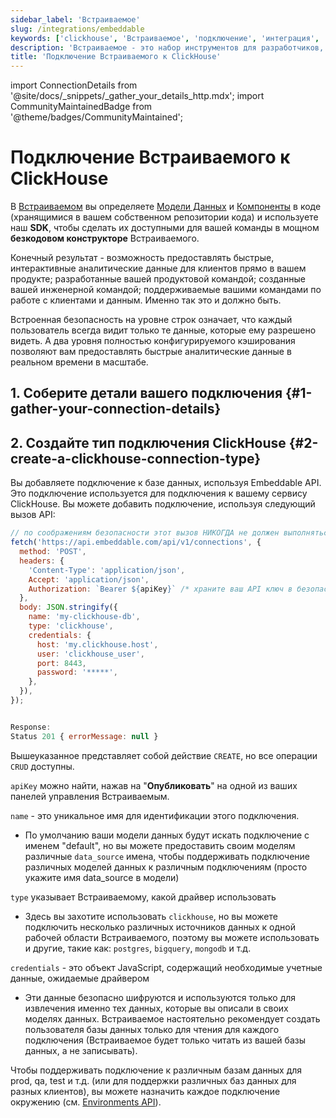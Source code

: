 ```yaml
---
sidebar_label: 'Встраиваемое'
slug: /integrations/embeddable
keywords: ['clickhouse', 'Встраиваемое', 'подключение', 'интеграция', 'ui']
description: 'Встраиваемое - это набор инструментов для разработчиков, позволяющий создавать быстрые, интерактивные, полностью настраиваемые аналитические решения непосредственно в вашем приложении.'
title: 'Подключение Встраиваемого к ClickHouse'
---
```


import ConnectionDetails from '@site/docs/_snippets/_gather_your_details_http.mdx';
import CommunityMaintainedBadge from '@theme/badges/CommunityMaintained';


# Подключение Встраиваемого к ClickHouse

<CommunityMaintainedBadge/>

В [Встраиваемом](https://embeddable.com/) вы определяете [Модели Данных](https://docs.embeddable.com/data-modeling/introduction) и [Компоненты](https://docs.embeddable.com/development/introduction) в коде (хранящимися в вашем собственном репозитории кода) и используете наш **SDK**, чтобы сделать их доступными для вашей команды в мощном **безкодовом конструкторе** Встраиваемого.

Конечный результат - возможность предоставлять быстрые, интерактивные аналитические данные для клиентов прямо в вашем продукте; разработанные вашей продуктовой командой; созданные вашей инженерной командой; поддерживаемые вашими командами по работе с клиентами и данным. Именно так это и должно быть.

Встроенная безопасность на уровне строк означает, что каждый пользователь всегда видит только те данные, которые ему разрешено видеть. А два уровня полностью конфигурируемого кэширования позволяют вам предоставлять быстрые аналитические данные в реальном времени в масштабе.


## 1. Соберите детали вашего подключения {#1-gather-your-connection-details}
<ConnectionDetails />

## 2. Создайте тип подключения ClickHouse {#2-create-a-clickhouse-connection-type}

Вы добавляете подключение к базе данных, используя Embeddable API. Это подключение используется для подключения к вашему сервису ClickHouse. Вы можете добавить подключение, используя следующий вызов API:

```javascript
// по соображениям безопасности этот вызов НИКОГДА не должен выполняться на клиентской стороне
fetch('https://api.embeddable.com/api/v1/connections', {
  method: 'POST',
  headers: {
    'Content-Type': 'application/json',
    Accept: 'application/json',
    Authorization: `Bearer ${apiKey}` /* храните ваш API ключ в безопасности */,
  },
  body: JSON.stringify({
    name: 'my-clickhouse-db',
    type: 'clickhouse',
    credentials: {
      host: 'my.clickhouse.host',
      user: 'clickhouse_user',
      port: 8443,
      password: '*****',
    },
  }),
});


Response:
Status 201 { errorMessage: null }
```

Вышеуказанное представляет собой действие `CREATE`, но все операции `CRUD` доступны.

`apiKey` можно найти, нажав на "**Опубликовать**" на одной из ваших панелей управления Встраиваемым.

`name` - это уникальное имя для идентификации этого подключения.
- По умолчанию ваши модели данных будут искать подключение с именем "default", но вы можете предоставить своим моделям различные `data_source` имена, чтобы поддерживать подключение различных моделей данных к различным подключениям (просто укажите имя data_source в модели)

`type` указывает Встраиваемому, какой драйвер использовать

- Здесь вы захотите использовать `clickhouse`, но вы можете подключить несколько различных источников данных к одной рабочей области Встраиваемого, поэтому вы можете использовать и другие, такие как: `postgres`, `bigquery`, `mongodb` и т.д.

`credentials` - это объект JavaScript, содержащий необходимые учетные данные, ожидаемые драйвером
- Эти данные безопасно шифруются и используются только для извлечения именно тех данных, которые вы описали в своих моделях данных.
Встраиваемое настоятельно рекомендует создать пользователя базы данных только для чтения для каждого подключения (Встраиваемое будет только читать из вашей базы данных, а не записывать).

Чтобы поддерживать подключение к различным базам данных для prod, qa, test и т.д. (или для поддержки различных баз данных для разных клиентов), вы можете назначить каждое подключение окружению (см. [Environments API](https://docs.embeddable.com/data/environments)).
